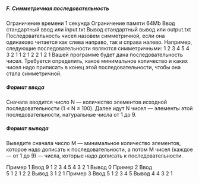 ##### F. Симметричная последовательность
Ограничение времени	1 секунда
Ограничение памяти	64Mb
Ввод	стандартный ввод или input.txt
Вывод	стандартный вывод или output.txt
Последовательность чисел назовем симметричной, если она одинаково читается как слева направо, так и справа налево. Например, следующие последовательности являются симметричными: 1 2 3 4 5 4 3 2 1 1 2 1 2 2 1 2 1 Вашей программе будет дана последовательность чисел. Требуется определить, какое минимальное количество и каких чисел надо приписать в конец этой последовательности, чтобы она стала симметричной.

##### Формат ввода
Сначала вводится число N — количество элементов исходной последовательности (1 ≤ N ≤ 100). Далее идут N чисел — элементы этой последовательности, натуральные числа от 1 до 9.

##### Формат вывода
Выведите сначала число M — минимальное количество элементов, которое надо дописать к последовательности, а потом M чисел (каждое — от 1 до 9) — числа, которые надо дописать к последовательности.

Пример 1
Ввод
9
1 2 3 4 5 4 3 2 1
Вывод
0
Пример 2
Ввод	
5
1 2 1 2 2
Вывод
3
1 2 1
Пример 3
Ввод
5
1 2 3 4 5
Вывод
4
4 3 2 1
